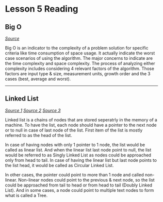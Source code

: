 # Lesson 5 Reading

## Big O

*[Source](https://codefellows.github.io/common_curriculum/data_structures_and_algorithms/Code_401/class-05/resources/big_oh.html)*

Big O is an indicator to the complexity of a problem solution for specific criteria like time consumption of space usage. It actually indicate the worst case scenarios of using the algorithm. The major concerns to indicate are the time complexity and space complexity. The process of analyzing either complexity includes considering 4 relevant factors of the algorithm. Those factors are input type & size, measurement units, growth order and the 3 cases (best, average and worst).

---

## Linked List

*[Source 1](https://codefellows.github.io/common_curriculum/data_structures_and_algorithms/Code_401/class-05/resources/singly_linked_list.html)*
*[Source 2](https://medium.com/basecs/whats-a-linked-list-anyway-part-1-d8b7e6508b9d)*
*[Source 3](https://medium.com/basecs/whats-a-linked-list-anyway-part-2-131d96f71996)*

Linked list is a chains of nodes that are stored seperatrly in the memory of a machine. To have the list, each node should have a pointer to the next node or to null in case of last node of the list. First item of the list is mostly referred to as the head of the list.

In case of having nodes with only 1 pointer to 1 node, the list would be called as linear list. And when the linear list last node point to null, the list would be referred to as Singly Linked List as nodes could be approached only from head to tail. In case of having the linear list but last node points to the list head, it would be called as Circular Linked List.

In other cases, the pointer could point to more than 1 node and called non-linear. Non-linear nodes could point to the previous & next node, so the list could be approached from tail to head or from head to tail (Doubly Linked List). And in some cases, a node could point to multiple text nodes to form what is called a Tree.

